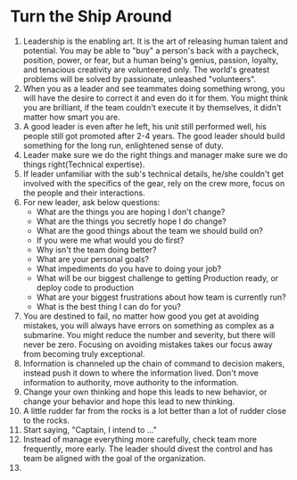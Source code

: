 # Turn the Ship Around

1. Leadership is the enabling art. It is the art of releasing human talent and potential. You may be able to "buy" a person's back with a paycheck, position, power, or fear, but a human being's genius, passion, loyalty, and tenacious creativity are volunteered only. The world's greatest problems will be solved by passionate, unleashed "volunteers".
2. When you as a leader and see teammates doing something wrong, you will have the desire to correct it and even do it for them. You might think you are brilliant, if the team couldn't execute it by themselves, it didn't matter how smart you are.
3. A good leader is even after he left, his unit still performed well, his people still got promoted after 2-4 years. The good leader should build something for the long run, enlightened sense of duty. 
4. Leader make sure we do the right things and manager make sure we do things right(Technical expertise).  
5. If leader unfamiliar with the sub's technical details, he/she couldn't get involved with the specifics of the gear, rely on the crew more, focus on the people and their interactions. 
6. For new leader, ask below questions:
    - What are the things you are hoping I don't change?
    - What are the things you secretly hope I do change?
    - What are the good things about the team we should build on?
    - If you were me what would you do first?
    - Why isn't the team doing better?
    - What are your personal goals?
    - What impediments do you have to doing your job?
    - What will be our biggest challenge to getting Production ready, or deploy code to production
    - What are your biggest frustrations about how team is currently run?
    - What is the best thing I can do for you?
7. You are destined to fail, no matter how good you get at avoiding mistakes, you will always have errors on something as complex as a submarine. You might reduce the number and severity, but there will never be zero. Focusing on avoiding mistakes takes our focus away from becoming truly exceptional. 
8. Information is channeled up the chain of command to decision makers, instead push it down to where the information lived. Don't move information to authority, move authority to the information. 
9. Change your own thinking and hope this leads to new behavior, or change your behavior and hope this lead to new thinking.
10. A little rudder far from the rocks is a lot better than a lot of rudder close to the rocks.
11. Start saying, "Captain, I intend to ..."
12. Instead of manage everything more carefully, check team more frequently, more early. The leader should divest the control and has team be aligned with the goal of the organization.
13. 
